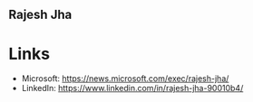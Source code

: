 ## Rajesh Jha

# Links
- Microsoft: https://news.microsoft.com/exec/rajesh-jha/
- LinkedIn: https://www.linkedin.com/in/rajesh-jha-90010b4/
